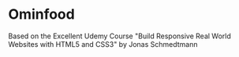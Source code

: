 # Ominfood

Based on the Excellent Udemy Course "Build Responsive Real World Websites with HTML5 and CSS3"
by Jonas Schmedtmann

